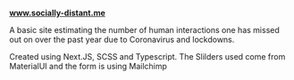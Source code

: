 **www.socially-distant.me**

A basic site estimating the number of human interactions one has missed out on over the past year due to Coronavirus and lockdowns.

Created using Next.JS, SCSS and Typescript.
The Slilders used come from MaterialUI and the form is using Mailchimp
